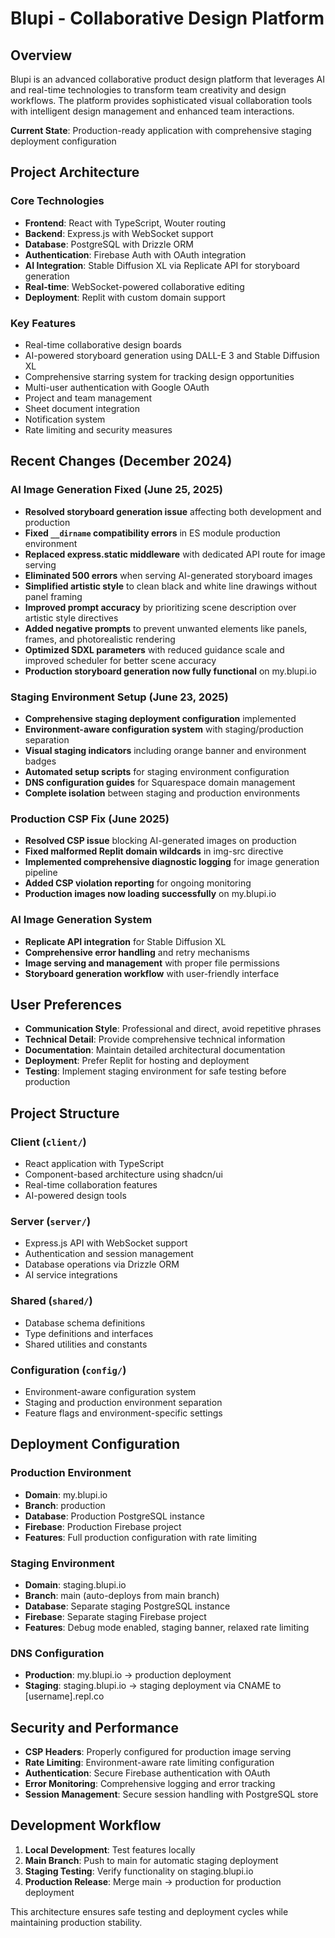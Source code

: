 # Blupi - Collaborative Design Platform

## Overview
Blupi is an advanced collaborative product design platform that leverages AI and real-time technologies to transform team creativity and design workflows. The platform provides sophisticated visual collaboration tools with intelligent design management and enhanced team interactions.

**Current State**: Production-ready application with comprehensive staging deployment configuration

## Project Architecture

### Core Technologies
- **Frontend**: React with TypeScript, Wouter routing
- **Backend**: Express.js with WebSocket support
- **Database**: PostgreSQL with Drizzle ORM
- **Authentication**: Firebase Auth with OAuth integration
- **AI Integration**: Stable Diffusion XL via Replicate API for storyboard generation
- **Real-time**: WebSocket-powered collaborative editing
- **Deployment**: Replit with custom domain support

### Key Features
- Real-time collaborative design boards
- AI-powered storyboard generation using DALL-E 3 and Stable Diffusion XL
- Comprehensive starring system for tracking design opportunities
- Multi-user authentication with Google OAuth
- Project and team management
- Sheet document integration
- Notification system
- Rate limiting and security measures

## Recent Changes (December 2024)

### AI Image Generation Fixed (June 25, 2025)
- **Resolved storyboard generation issue** affecting both development and production
- **Fixed `__dirname` compatibility errors** in ES module production environment
- **Replaced express.static middleware** with dedicated API route for image serving
- **Eliminated 500 errors** when serving AI-generated storyboard images
- **Simplified artistic style** to clean black and white line drawings without panel framing
- **Improved prompt accuracy** by prioritizing scene description over artistic style directives
- **Added negative prompts** to prevent unwanted elements like panels, frames, and photorealistic rendering
- **Optimized SDXL parameters** with reduced guidance scale and improved scheduler for better scene accuracy
- **Production storyboard generation now fully functional** on my.blupi.io

### Staging Environment Setup (June 23, 2025)
- **Comprehensive staging deployment configuration** implemented
- **Environment-aware configuration system** with staging/production separation
- **Visual staging indicators** including orange banner and environment badges
- **Automated setup scripts** for staging environment configuration
- **DNS configuration guides** for Squarespace domain management
- **Complete isolation** between staging and production environments

### Production CSP Fix (June 2025)
- **Resolved CSP issue** blocking AI-generated images on production
- **Fixed malformed Replit domain wildcards** in img-src directive
- **Implemented comprehensive diagnostic logging** for image generation pipeline
- **Added CSP violation reporting** for ongoing monitoring
- **Production images now loading successfully** on my.blupi.io

### AI Image Generation System
- **Replicate API integration** for Stable Diffusion XL
- **Comprehensive error handling** and retry mechanisms  
- **Image serving and management** with proper file permissions
- **Storyboard generation workflow** with user-friendly interface

## User Preferences
- **Communication Style**: Professional and direct, avoid repetitive phrases
- **Technical Detail**: Provide comprehensive technical information
- **Documentation**: Maintain detailed architectural documentation
- **Deployment**: Prefer Replit for hosting and deployment
- **Testing**: Implement staging environment for safe testing before production

## Project Structure

### Client (`client/`)
- React application with TypeScript
- Component-based architecture using shadcn/ui
- Real-time collaboration features
- AI-powered design tools

### Server (`server/`)
- Express.js API with WebSocket support
- Authentication and session management
- Database operations via Drizzle ORM
- AI service integrations

### Shared (`shared/`)
- Database schema definitions
- Type definitions and interfaces
- Shared utilities and constants

### Configuration (`config/`)
- Environment-aware configuration system
- Staging and production environment separation
- Feature flags and environment-specific settings

## Deployment Configuration

### Production Environment
- **Domain**: my.blupi.io
- **Branch**: production
- **Database**: Production PostgreSQL instance
- **Firebase**: Production Firebase project
- **Features**: Full production configuration with rate limiting

### Staging Environment  
- **Domain**: staging.blupi.io
- **Branch**: main (auto-deploys from main branch)
- **Database**: Separate staging PostgreSQL instance
- **Firebase**: Separate staging Firebase project
- **Features**: Debug mode enabled, staging banner, relaxed rate limiting

### DNS Configuration
- **Production**: my.blupi.io → production deployment
- **Staging**: staging.blupi.io → staging deployment via CNAME to [username].repl.co

## Security and Performance
- **CSP Headers**: Properly configured for production image serving
- **Rate Limiting**: Environment-aware rate limiting configuration
- **Authentication**: Secure Firebase authentication with OAuth
- **Error Monitoring**: Comprehensive logging and error tracking
- **Session Management**: Secure session handling with PostgreSQL store

## Development Workflow
1. **Local Development**: Test features locally
2. **Main Branch**: Push to main for automatic staging deployment
3. **Staging Testing**: Verify functionality on staging.blupi.io
4. **Production Release**: Merge main → production for production deployment

This architecture ensures safe testing and deployment cycles while maintaining production stability.